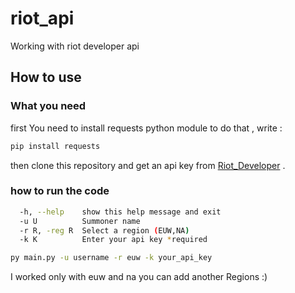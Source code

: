 # riot_api
Working with riot developer api 

## How to use 
### What you need 
first You need to install requests python module to do that , write :
```sh
pip install requests
```
then clone this repository and get an api key from [Riot_Developer](https://developer.riotgames.com/) .
### how to run the code 
```sh 
  -h, --help    show this help message and exit
  -u U          Summoner name
  -r R, -reg R  Select a region (EUW,NA)
  -k K          Enter your api key *required
```
```sh
py main.py -u username -r euw -k your_api_key
```
I worked only with euw and na you can add another Regions :)
